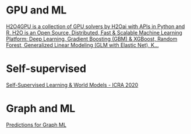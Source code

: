 # GPU and ML
[H2O4GPU is a collection of GPU solvers by H2Oai with APIs in Python and R. H2O is an Open Source, Distributed, Fast & Scalable Machine Learning Platform: Deep Learning, Gradient Boosting (GBM) & XGBoost, Random Forest, Generalized Linear Modeling (GLM with Elastic Net), K…](https://github.com/h2oai/h2o4gpu)

# Self-supervised

[Self-Supervised Learning & World Models - ICRA 2020](https://ieeetv.ieee.org/self-supervised-learning-world-models-icra-2020?rf=events|180&)
# Graph and ML

[Predictions for Graph ML](https://towardsdatascience.com/predictions-and-hopes-for-graph-ml-in-2021-6af2121c3e3d)
